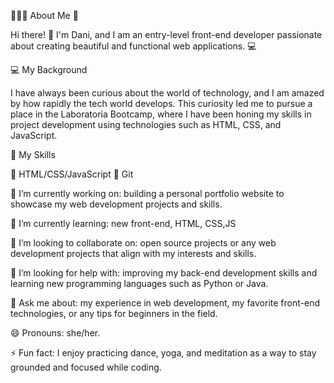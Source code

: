 👩🏻‍💻 About Me 👋

Hi there! 👋 I'm Dani, and I am an entry-level front-end developer passionate about creating beautiful and functional web applications. 💻

💻 My Background

I have always been curious about the world of technology, and I am amazed by how rapidly the tech world develops. This curiosity led me to pursue a place in the Laboratoria Bootcamp, where I have been honing my skills in project development using technologies such as HTML, CSS, and JavaScript.

🌟 My Skills

🔹 HTML/CSS/JavaScript
🔹 Git

🔭 I’m currently working on: building a personal portfolio website to showcase my web development projects and skills.

🌱 I’m currently learning: new front-end, HTML, CSS,JS

👯 I’m looking to collaborate on: open source projects or any web development projects that align with my interests and skills.

🤔 I’m looking for help with: improving my back-end development skills and learning new programming languages such as Python or Java.

💬 Ask me about: my experience in web development, my favorite front-end technologies, or any tips for beginners in the field.

😄 Pronouns: she/her.

⚡ Fun fact: I enjoy practicing dance, yoga, and meditation as a way to stay grounded and focused while coding.
